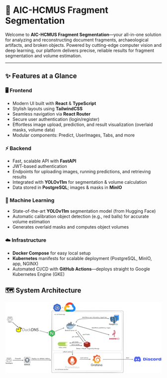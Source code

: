 # 🚀 AIC-HCMUS Fragment Segmentation

Welcome to **AIC-HCMUS Fragment Segmentation**—your all-in-one solution for analyzing and reconstructing document fragments, archaeological artifacts, and broken objects. Powered by cutting-edge computer vision and deep learning, our platform delivers precise, reliable results for fragment segmentation and volume estimation.

---

## ✨ Features at a Glance

### 🖥️ Frontend
- Modern UI built with **React** & **TypeScript**
- Stylish layouts using **TailwindCSS**
- Seamless navigation via **React Router**
- Secure user authentication (login/register)
- Effortless image upload, prediction, and result visualization (overlaid masks, volume data)
- Modular components: Predict, UserImages, Tabs, and more

### ⚡ Backend
- Fast, scalable API with **FastAPI**
- JWT-based authentication
- Endpoints for uploading images, running predictions, and retrieving results
- Integrated with **YOLOv11m** for segmentation & volume calculation
- Data stored in **PostgreSQL**; images & masks in **MinIO**

### 🤖 Machine Learning
- State-of-the-art **YOLOv11m** segmentation model (from Hugging Face)
- Automatic calibration object detection (e.g., red balls) for accurate volume estimation
- Generates overlaid masks and computes object volumes

### ☁️ Infrastructure
- **Docker Compose** for easy local setup
- **Kubernetes** manifests for scalable deployment (PostgreSQL, MinIO, app, NGINX)
- Automated CI/CD with **GitHub Actions**—deploys straight to Google Kubernetes Engine (GKE)


## 🗺️ System Architecture

![System Architecture Diagram](asset/diagram.jpg)
